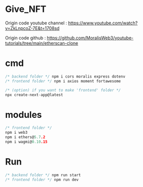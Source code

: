 # Give_NFT

Origin code youtube channel : https://www.youtube.com/watch?v=ZkLnpcoZ-7E&t=1708sd

Origin code github : https://github.com/MoralisWeb3/youtube-tutorials/tree/main/etherscan-clone

# cmd
```c
/* backend folder */ npm i cors moralis express dotenv
/* frontend folder */ npm i axios moment fortawesome

/* (option) if you want to make 'frontend' folder */
npx create-next-app@latest
```

# modules
```c
/* frontend folder */
npm i web3
npm i ethers@5.7.2
npm i wagmi@0.10.15
```

# Run
```c
/* backend folder */ npm run start
/* frontend folder */ npm run dev
```